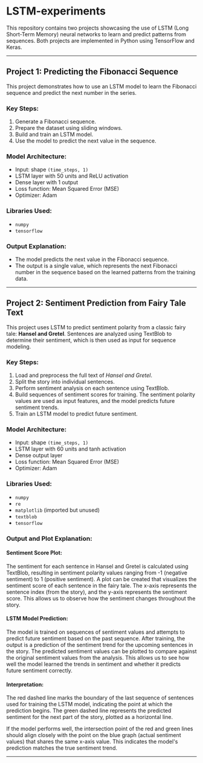 # LSTM-experiments

This repository contains two projects showcasing the use of LSTM (Long Short-Term Memory) neural networks to learn and predict patterns from sequences. Both projects are implemented in Python using TensorFlow and Keras.

---

## Project 1: Predicting the Fibonacci Sequence

This project demonstrates how to use an LSTM model to learn the Fibonacci sequence and predict the next number in the series.

### Key Steps:
1. Generate a Fibonacci sequence.
2. Prepare the dataset using sliding windows.
3. Build and train an LSTM model.
4. Use the model to predict the next value in the sequence.

### Model Architecture:
- Input: shape `(time_steps, 1)`
- LSTM layer with 50 units and ReLU activation
- Dense layer with 1 output
- Loss function: Mean Squared Error (MSE)
- Optimizer: Adam

### Libraries Used:
- `numpy`
- `tensorflow`

### Output Explanation:
- The model predicts the next value in the Fibonacci sequence.
- The output is a single value, which represents the next Fibonacci number in the sequence based on the learned patterns from the training data.

---

## Project 2: Sentiment Prediction from Fairy Tale Text

This project uses LSTM to predict sentiment polarity from a classic fairy tale: **Hansel and Gretel**. Sentences are analyzed using TextBlob to determine their sentiment, which is then used as input for sequence modeling.

### Key Steps:
1. Load and preprocess the full text of *Hansel and Gretel*.
2. Split the story into individual sentences.
3. Perform sentiment analysis on each sentence using TextBlob.
4. Build sequences of sentiment scores for training. The sentiment polarity values are used as input features, and the model predicts future sentiment trends.
5. Train an LSTM model to predict future sentiment.

### Model Architecture:
- Input: shape `(time_steps, 1)`
- LSTM layer with 60 units and tanh activation
- Dense output layer
- Loss function: Mean Squared Error (MSE)
- Optimizer: Adam

### Libraries Used:
- `numpy`
- `re`
- `matplotlib` (imported but unused)
- `textblob`
- `tensorflow`

### Output and Plot Explanation:

#### Sentiment Score Plot:
The sentiment for each sentence in Hansel and Gretel is calculated using TextBlob, resulting in sentiment polarity values ranging from -1 (negative sentiment) to 1 (positive sentiment).
A plot can be created that visualizes the sentiment score of each sentence in the fairy tale. The x-axis represents the sentence index (from the story), and the y-axis represents the sentiment score. This allows us to observe how the sentiment changes throughout the story.


#### LSTM Model Prediction:
The model is trained on sequences of sentiment values and attempts to predict future sentiment based on the past sequence.
After training, the output is a prediction of the sentiment trend for the upcoming sentences in the story. The predicted sentiment values can be plotted to compare against the original sentiment values from the analysis. This allows us to see how well the model learned the trends in sentiment and whether it predicts future sentiment correctly.


#### Interpretation:

The red dashed line marks the boundary of the last sequence of sentences used for training the LSTM model, indicating the point at which the prediction begins. The green dashed line represents the predicted sentiment for the next part of the story, plotted as a horizontal line.

If the model performs well, the intersection point of the red and green lines should align closely with the point on the blue graph (actual sentiment values) that shares the same x-axis value. This indicates the model's prediction matches the true sentiment trend.

---


